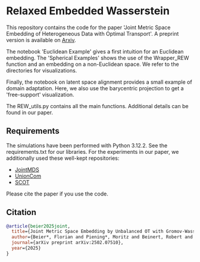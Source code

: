 # Relaxed Embedded Wasserstein

This repository contains the code for the paper 'Joint Metric Space Embedding of Heterogeneous Data with Optimal Transport'. 
A preprint version is available on [Arxiv](https://arxiv.org/pdf/2502.07510).

The notebook 'Euclidean Example' gives a first intuition for an Euclidean embedding. The 'Spherical Examples' shows the use of the Wrapper_REW function and an embedding on a non-Euclidean space. We refer to the directories for visualizations. 

Finally, the notebook on latent space alignment provides a small example of domain adaptation. Here, we also use the barycentric projection to get a 'free-support' visualization. 

The REW_utils.py contains all the main functions. Additional details can be found in our paper.

## Requirements
The simulations have been performed with Python 3.12.2. See the requirements.txt for our libraries. For the experiments in our paper, we additionally used these well-kept repositories:

* [JointMDS](https://github.com/borgwardtlab/jointmds>)
* [UnionCom](https://github.com/caokai1073/UnionCom)
* [SCOT](https://github.com/rsinghlab/SCOT)

Please cite the paper if you use the code.

## Citation
```bibtex
@article{beier2025joint,
  title={Joint Metric Space Embedding by Unbalanced OT with Gromov-Wasserstein Marginal Penalization},
  author={Beier*, Florian and Piening*, Moritz and Beinert, Robert and Steidl, Gabriele},
  journal={arXiv preprint arXiv:2502.07510},
  year={2025}
}


